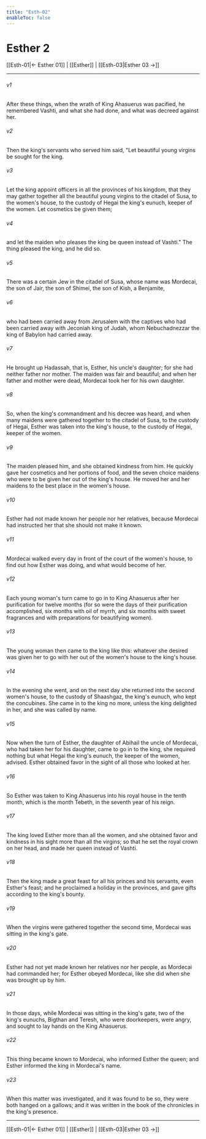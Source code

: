 ```yaml
---
title: "Esth-02"
enableToc: false
---
```

# Esther 2

[[Esth-01|← Esther 01]] | [[Esther]] | [[Esth-03|Esther 03 →]]
***



###### v1 
After these things, when the wrath of King Ahasuerus was pacified, he remembered Vashti, and what she had done, and what was decreed against her. 

###### v2 
Then the king's servants who served him said, "Let beautiful young virgins be sought for the king. 

###### v3 
Let the king appoint officers in all the provinces of his kingdom, that they may gather together all the beautiful young virgins to the citadel of Susa, to the women's house, to the custody of Hegai the king's eunuch, keeper of the women. Let cosmetics be given them; 

###### v4 
and let the maiden who pleases the king be queen instead of Vashti." The thing pleased the king, and he did so. 

###### v5 
There was a certain Jew in the citadel of Susa, whose name was Mordecai, the son of Jair, the son of Shimei, the son of Kish, a Benjamite, 

###### v6 
who had been carried away from Jerusalem with the captives who had been carried away with Jeconiah king of Judah, whom Nebuchadnezzar the king of Babylon had carried away. 

###### v7 
He brought up Hadassah, that is, Esther, his uncle's daughter; for she had neither father nor mother. The maiden was fair and beautiful; and when her father and mother were dead, Mordecai took her for his own daughter. 

###### v8 
So, when the king's commandment and his decree was heard, and when many maidens were gathered together to the citadel of Susa, to the custody of Hegai, Esther was taken into the king's house, to the custody of Hegai, keeper of the women. 

###### v9 
The maiden pleased him, and she obtained kindness from him. He quickly gave her cosmetics and her portions of food, and the seven choice maidens who were to be given her out of the king's house. He moved her and her maidens to the best place in the women's house. 

###### v10 
Esther had not made known her people nor her relatives, because Mordecai had instructed her that she should not make it known. 

###### v11 
Mordecai walked every day in front of the court of the women's house, to find out how Esther was doing, and what would become of her. 

###### v12 
Each young woman's turn came to go in to King Ahasuerus after her purification for twelve months (for so were the days of their purification accomplished, six months with oil of myrrh, and six months with sweet fragrances and with preparations for beautifying women). 

###### v13 
The young woman then came to the king like this: whatever she desired was given her to go with her out of the women's house to the king's house. 

###### v14 
In the evening she went, and on the next day she returned into the second women's house, to the custody of Shaashgaz, the king's eunuch, who kept the concubines. She came in to the king no more, unless the king delighted in her, and she was called by name. 

###### v15 
Now when the turn of Esther, the daughter of Abihail the uncle of Mordecai, who had taken her for his daughter, came to go in to the king, she required nothing but what Hegai the king's eunuch, the keeper of the women, advised. Esther obtained favor in the sight of all those who looked at her. 

###### v16 
So Esther was taken to King Ahasuerus into his royal house in the tenth month, which is the month Tebeth, in the seventh year of his reign. 

###### v17 
The king loved Esther more than all the women, and she obtained favor and kindness in his sight more than all the virgins; so that he set the royal crown on her head, and made her queen instead of Vashti. 

###### v18 
Then the king made a great feast for all his princes and his servants, even Esther's feast; and he proclaimed a holiday in the provinces, and gave gifts according to the king's bounty. 

###### v19 
When the virgins were gathered together the second time, Mordecai was sitting in the king's gate. 

###### v20 
Esther had not yet made known her relatives nor her people, as Mordecai had commanded her; for Esther obeyed Mordecai, like she did when she was brought up by him. 

###### v21 
In those days, while Mordecai was sitting in the king's gate, two of the king's eunuchs, Bigthan and Teresh, who were doorkeepers, were angry, and sought to lay hands on the King Ahasuerus. 

###### v22 
This thing became known to Mordecai, who informed Esther the queen; and Esther informed the king in Mordecai's name. 

###### v23 
When this matter was investigated, and it was found to be so, they were both hanged on a gallows; and it was written in the book of the chronicles in the king's presence.

***
[[Esth-01|← Esther 01]] | [[Esther]] | [[Esth-03|Esther 03 →]]
